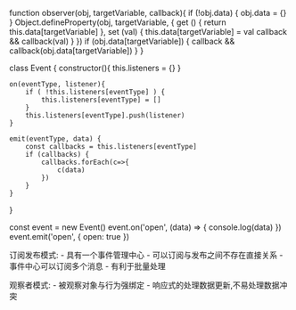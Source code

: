 function observer(obj, targetVariable, callback){
    if (!obj.data) {
        obj.data = {}
    }
    Object.defineProperty(obj, targetVariable, {
        get () {
            return this.data[targetVariable]
        },
        set (val) {
            this.data[targetVariable] = val
            callback && callback(val) 
        }
    })
    if (obj.data[targetVariable]) {
        callback && callback(obj.data[targetVariable])
    }
}

class Event {
    constructor(){
        this.listeners = {}
    }

    on(eventType, listener){
        if ( !this.listeners[eventType] ) {
            this.listeners[eventType] = []
        }
        this.listeners[eventType].push(listener)
    }

    emit(eventType, data) {
        const callbacks = this.listeners[eventType]
        if (callbacks) {
            callbacks.forEach(c=>{
                c(data)
            })
        }
    }
}

const event = new Event()
event.on('open', (data) => {
  console.log(data)
})
event.emit('open', { open: true })

订阅发布模式:
    - 具有一个事件管理中心
    - 可以订阅与发布之间不存在直接关系
    - 事件中心可以订阅多个消息
    - 有利于批量处理

观察者模式:
    - 被观察对象与行为强绑定
    - 响应式的处理数据更新,不易处理数据冲突
